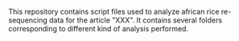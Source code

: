This repository contains script files used to analyze african rice re-sequencing data for the article "XXX".
It contains several folders corresponding to different kind of analysis performed.
